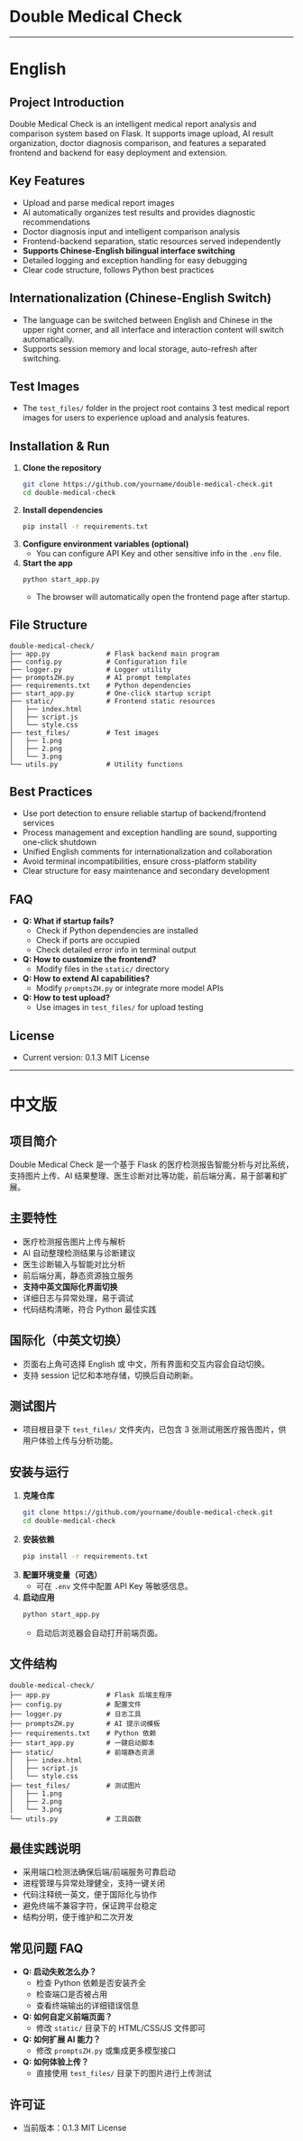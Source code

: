 # Double Medical Check

---

# English

## Project Introduction
Double Medical Check is an intelligent medical report analysis and comparison system based on Flask. It supports image upload, AI result organization, doctor diagnosis comparison, and features a separated frontend and backend for easy deployment and extension.

## Key Features
- Upload and parse medical report images
- AI automatically organizes test results and provides diagnostic recommendations
- Doctor diagnosis input and intelligent comparison analysis
- Frontend-backend separation, static resources served independently
- **Supports Chinese-English bilingual interface switching**
- Detailed logging and exception handling for easy debugging
- Clear code structure, follows Python best practices

## Internationalization (Chinese-English Switch)
- The language can be switched between English and Chinese in the upper right corner, and all interface and interaction content will switch automatically.
- Supports session memory and local storage, auto-refresh after switching.

## Test Images
- The `test_files/` folder in the project root contains 3 test medical report images for users to experience upload and analysis features.

## Installation & Run
1. **Clone the repository**
   ```bash
   git clone https://github.com/yourname/double-medical-check.git
   cd double-medical-check
   ```
2. **Install dependencies**
   ```bash
   pip install -r requirements.txt
   ```
3. **Configure environment variables (optional)**
   - You can configure API Key and other sensitive info in the `.env` file.
4. **Start the app**
   ```bash
   python start_app.py
   ```
   - The browser will automatically open the frontend page after startup.

## File Structure
```
double-medical-check/
├── app.py              # Flask backend main program
├── config.py           # Configuration file
├── logger.py           # Logger utility
├── promptsZH.py        # AI prompt templates
├── requirements.txt    # Python dependencies
├── start_app.py        # One-click startup script
├── static/             # Frontend static resources
│   ├── index.html
│   ├── script.js
│   └── style.css
├── test_files/         # Test images
│   ├── 1.png
│   ├── 2.png
│   └── 3.png
└── utils.py            # Utility functions
```

## Best Practices
- Use port detection to ensure reliable startup of backend/frontend services
- Process management and exception handling are sound, supporting one-click shutdown
- Unified English comments for internationalization and collaboration
- Avoid terminal incompatibilities, ensure cross-platform stability
- Clear structure for easy maintenance and secondary development

## FAQ
- **Q: What if startup fails?**
  - Check if Python dependencies are installed
  - Check if ports are occupied
  - Check detailed error info in terminal output
- **Q: How to customize the frontend?**
  - Modify files in the `static/` directory
- **Q: How to extend AI capabilities?**
  - Modify `promptsZH.py` or integrate more model APIs
- **Q: How to test upload?**
  - Use images in `test_files/` for upload testing

## License
- Current version: 0.1.3
MIT License

---

# 中文版

## 项目简介
Double Medical Check 是一个基于 Flask 的医疗检测报告智能分析与对比系统，支持图片上传、AI 结果整理、医生诊断对比等功能，前后端分离，易于部署和扩展。

## 主要特性
- 医疗检测报告图片上传与解析
- AI 自动整理检测结果与诊断建议
- 医生诊断输入与智能对比分析
- 前后端分离，静态资源独立服务
- **支持中英文国际化界面切换**
- 详细日志与异常处理，易于调试
- 代码结构清晰，符合 Python 最佳实践

## 国际化（中英文切换）
- 页面右上角可选择 English 或 中文，所有界面和交互内容会自动切换。
- 支持 session 记忆和本地存储，切换后自动刷新。

## 测试图片
- 项目根目录下 `test_files/` 文件夹内，已包含 3 张测试用医疗报告图片，供用户体验上传与分析功能。

## 安装与运行
1. **克隆仓库**
   ```bash
   git clone https://github.com/yourname/double-medical-check.git
   cd double-medical-check
   ```
2. **安装依赖**
   ```bash
   pip install -r requirements.txt
   ```
3. **配置环境变量（可选）**
   - 可在 `.env` 文件中配置 API Key 等敏感信息。
4. **启动应用**
   ```bash
   python start_app.py
   ```
   - 启动后浏览器会自动打开前端页面。

## 文件结构
```
double-medical-check/
├── app.py              # Flask 后端主程序
├── config.py           # 配置文件
├── logger.py           # 日志工具
├── promptsZH.py        # AI 提示词模板
├── requirements.txt    # Python 依赖
├── start_app.py        # 一键启动脚本
├── static/             # 前端静态资源
│   ├── index.html
│   ├── script.js
│   └── style.css
├── test_files/         # 测试图片
│   ├── 1.png
│   ├── 2.png
│   └── 3.png
└── utils.py            # 工具函数
```

## 最佳实践说明
- 采用端口检测法确保后端/前端服务可靠启动
- 进程管理与异常处理健全，支持一键关闭
- 代码注释统一英文，便于国际化与协作
- 避免终端不兼容字符，保证跨平台稳定
- 结构分明，便于维护和二次开发

## 常见问题 FAQ
- **Q: 启动失败怎么办？**
  - 检查 Python 依赖是否安装齐全
  - 检查端口是否被占用
  - 查看终端输出的详细错误信息
- **Q: 如何自定义前端页面？**
  - 修改 `static/` 目录下的 HTML/CSS/JS 文件即可
- **Q: 如何扩展 AI 能力？**
  - 修改 `promptsZH.py` 或集成更多模型接口
- **Q: 如何体验上传？**
  - 直接使用 `test_files/` 目录下的图片进行上传测试

## 许可证
- 当前版本：0.1.3
MIT License